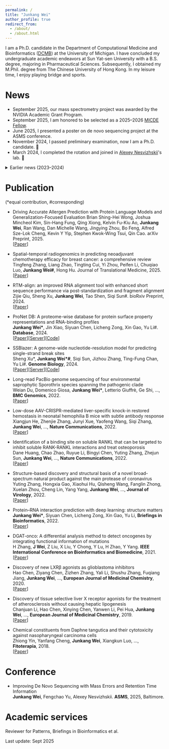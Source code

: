 ```yaml
---
permalink: /
title: "Junkang Wei"
author_profile: true
redirect_from: 
  - /about/
  - /about.html
---
```


I am a Ph.D. candidate in the Department of Computational Medicine and Bioinformatics ([DCMB](https://medicine.umich.edu/dept/computational-medicine-bioinformatics)) at the University of Michigan. I have concluded my undergraduate academic endeavors at Sun Yat-sen University with a B.S. degree, majoring in Pharmaceutical Sciences. Subsequently, I obtained my M.Phil. degree from The Chinese University of Hong Kong. In my leisure time, I enjoy playing bridge and sports. 

News
======

* September 2025, our mass spectrometry project was awarded by the NVIDIA Academic Grant Program.
* September 2025, I am honored to be selected as a 2025–2026 [MICDE Fellow](https://micde.umich.edu/academic-programs/fellowships/fellowship-directory/). 
* June 2025, I presented a poster on de novo sequencing project at the ASMS conference.
* November 2024, I passed preliminary examination, now I am a Ph.D. candidate. 🐛
* March 2024, I completed the rotation and joined in [Alexey Nesvizhskii](https://www.nesvilab.org/team.html)'s lab. 🚀
<details>
<summary>Earlier news (2023–2024)</summary>

* February 2024, [ProNet DB](https://proj.cse.cuhk.edu.hk/aihlab/pronet/#/) is accepted by __Database__! 🧨  
* January 2024, [SSBlazer](https://proj.cse.cuhk.edu.hk/aihlab/ssblazer/) is accepted by __Genome Biology__! 🎉  
* September 2023, begin Ph.D. study at DCMB, University of Michigan.  

</details>


Publication
======  
(*equal contribution, #corresponding)

* Driving Accurate Allergen Prediction with Protein Language Models and Generalization-Focused Evaluation
Brian Shing-Hei Wong, Joshua Mincheol Kim, Sin-Hang Fung, Qing Xiong, Kelvin Fu-Kiu Ao, __Junkang Wei__, Ran Wang, Dan Michelle Wang, Jingying Zhou, Bo Feng, Alfred Sze-Lok Cheng, Kevin Y Yip, Stephen Kwok-Wing Tsui, Qin Cao. arXiv Preprint, 2025.  
\[[Paper](https://arxiv.org/abs/2508.10541)\]

* Spatial-temporal radiogenomics in predicting neoadjuvant chemotherapy efficacy for breast cancer: a comprehensive review
Tingfeng Zhang, Liang Zhao, Tingting Cui, Yi Zhou, Peifen Li, Chuqiao Luo, __Junkang Wei#__, Hong Hu. Journal of Translational Medicine, 2025.  
\[[Paper](https://translational-medicine.biomedcentral.com/articles/10.1186/s12967-025-06641-w)\]


* RTM-align: an improved RNA alignment tool with enhanced short sequence performance via post-standardization and fragment alignment  
Zijie Qiu, Sheng Xu, __Junkang Wei__, Tao Shen, Siqi Sun#. bioRxiv Preprint, 2024.  
\[[Paper](https://www.biorxiv.org/content/10.1101/2024.05.27.595311v1)\]


* ProNet DB: A proteome-wise database for protein surface property representations and RNA-binding profiles  
__Junkang Wei*__, Jin Xiao, Siyuan Chen, Licheng Zong, Xin Gao, Yu Li#. __Database__, 2024.  
\[[Paper](https://academic.oup.com/database/article/doi/10.1093/database/baae012/7638743?login=true)\]\[[Server](https://proj.cse.cuhk.edu.hk/aihlab/pronet/#/)\]\[[Code](https://github.com/jxmelody/PronetProcess)\]

* SSBlazer: A genome-wide nucleotide-resolution model for predicting single-strand break sites  
Sheng Xu*, __Junkang Wei*#__, Siqi Sun, Jizhou Zhang, Ting-Fung Chan, Yu Li#.  __Genome Biology__, 2024.  
\[[Paper](https://genomebiology.biomedcentral.com/articles/10.1186/s13059-024-03179-w)\]\[[Server](https://proj.cse.cuhk.edu.hk/aihlab/ssblazer/#/home)\]\[[Code](https://github.com/sxu99/ssblazer)\]

* Long-read PacBio genome sequencing of four environmental saprophytic Sporothrix species spanning the pathogenic clade  
Weian Du, Domenico Giosa, __Junkang Wei*__, Letterio Giuffrè, Ge Shi, ...,  __BMC Genomics__, 2022.  
\[[Paper](https://bmcgenomics.biomedcentral.com/articles/10.1186/s12864-022-08736-w)\]

* Low-dose AAV-CRISPR-mediated liver-specific knock-in restored hemostasis in neonatal hemophilia B mice with subtle antibody response  
Xiangjun He, Zhenjie Zhang, Junyi Xue, Yaofeng Wang, Siqi Zhang, __Junkang Wei__, ..., __Nature Communications__, 2022.  
\[[Paper](https://www.nature.com/articles/s41467-022-34898-y)\]

* Identification of a binding site on soluble RANKL that can be targeted to inhibit soluble RANK-RANKL interactions and treat osteoporosis  
Dane Huang, Chao Zhao, Ruyue Li, Bingyi Chen, Yuting Zhang, Zhejun Sun, __Junkang Wei__, ...,  __Nature Communications__, 2022.  
\[[Paper](https://www.nature.com/articles/s41467-022-33006-4)\]

* Structure-based discovery and structural basis of a novel broad-spectrum natural product against the main protease of coronavirus  
Yuting Zhang, Hongxia Gao, Xiaohui Hu, Qisheng Wang, Fanglin Zhong, Xuelan Zhou, Cheng Lin, Yang Yang, __Junkang Wei__, ...,  __Journal of Virology__, 2022.  
\[[Paper](https://journals.asm.org/doi/full/10.1128/jvi.01253-21)\]

* Protein–RNA interaction prediction with deep learning: structure matters  
__Junkang Wei*__, Siyuan Chen, Licheng Zong, Xin Gao, Yu Li, __Briefings in Bioinformatics__, 2022.  
\[[Paper](https://academic.oup.com/bib/article/23/1/bbab540/6470965)\]

* DGAT-onco: A differential analysis method to detect oncogenes by integrating functional information of mutations  
H Zhang, __J Wei__, Z Liu, X Liu, Y Chong, Y Lu, H Zhao, Y Yang.  __IEEE International Conference on Bioinformatics and Biomedicine__, 2021.  
\[[Paper](https://ieeexplore.ieee.org/document/9669388)\]

* Discovery of new LXRβ agonists as glioblastoma inhibitors  
Hao Chen, Ziyang Chen, Zizhen Zhang, Yali Li, Shushu Zhang, Fuqiang Jiang, __Junkang Wei__, ...,  __European Journal of Medicinal Chemistry__, 2020.  
\[[Paper](https://www.sciencedirect.com/science/article/pii/S0223523420302075)\]

* Discovery of tissue selective liver X receptor agonists for the treatment of atherosclerosis without causing hepatic lipogenesis  
Chanjuan Li, Hao Chen, Xinying Chen, Yanwen Li, Pei Hua, __Junkang Wei__, ...,  __European Journal of Medicinal Chemistry__, 2019.  
\[[Paper](https://www.sciencedirect.com/science/article/pii/S0223523419307871)\]

* Chemical constituents from Daphne tangutica and their cytotoxicity against nasopharyngeal carcinoma cells  
Zhiong Yin, Yanfang Cheng, __Junkang Wei__, Xiangkun Luo, ...,  __Fitoterapia__, 2018.  
\[[Paper](https://www.sciencedirect.com/science/article/pii/S0367326X18311365?via%3Dihub)\]

Conference
======  

* Improving De Novo Sequencing with Mass Errors and Retention Time Information  
__Junkang Wei__, Fengchao Yu, Alexey Nesvizhskii. __ASMS__, 2025, Baltimore. 

Academic services 
======

Reviewer for Patterns, Briefings in Bioinformatics et al. 

Last update: Sept 2025
<!-- Honors and awards
------ -->


